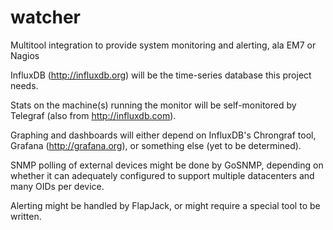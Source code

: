# watcher
Multitool integration to provide system monitoring and alerting, ala EM7 or Nagios

InfluxDB (http://influxdb.org) will be the time-series database this project needs.

Stats on the machine(s) running the monitor will be self-monitored by Telegraf
(also from http://influxdb.com).

Graphing and dashboards will either depend on InfluxDB's Chrongraf tool, Grafana
(http://grafana.org), or something else (yet to be determined).

SNMP polling of external devices might be done by GoSNMP, depending on whether
it can adequately configured to support multiple datacenters and many OIDs per device.

Alerting might be handled by FlapJack, or might require a special tool to be written.

